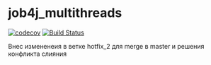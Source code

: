 # job4j_multithreads
[![codecov](https://codecov.io/gh/studentjob4j/job4j_multithreads/branch/master/graph/badge.svg?token=VGBV86PVZY)](https://codecov.io/gh/studentjob4j/job4j_multithreads)
[![Build Status](https://travis-ci.com/studentjob4j/job4j_multithreads.svg?branch=master)](https://travis-ci.com/studentjob4j/job4j_multithreads)

Внес измененеия в ветке hotfix_2 для merge в master и решения конфликта слияния